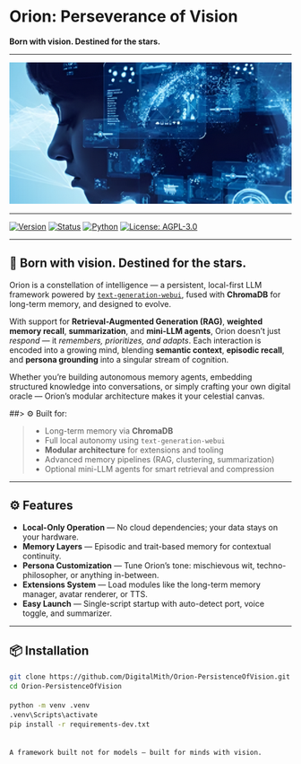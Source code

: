 # Orion: Perseverance of Vision

**Born with vision. Destined for the stars.**

---

![Orion](docs/images/orion_banner.png)

---

[![Version](https://img.shields.io/badge/version-2.0.11-purple)]()
[![Status](https://img.shields.io/badge/status-beta-orange)]()
[![Python](https://img.shields.io/badge/python-3.11%2B-blue)]()
[![License: AGPL-3.0](https://img.shields.io/badge/license-AGPL--3.0-green)]()

---

## 🌌 Born with vision. Destined for the stars.

Orion is a constellation of intelligence — a persistent, local-first LLM framework powered by [`text-generation-webui`](https://github.com/oobabooga/text-generation-webui), fused with **ChromaDB** for long-term memory, and designed to evolve.

With support for **Retrieval-Augmented Generation (RAG)**, **weighted memory recall**, **summarization**, and **mini-LLM agents**, Orion doesn’t just *respond* — it *remembers, prioritizes, and adapts*. Each interaction is encoded into a growing mind, blending **semantic context**, **episodic recall**, and **persona grounding** into a singular stream of cognition.

Whether you’re building autonomous memory agents, embedding structured knowledge into conversations, or simply crafting your own digital oracle — Orion’s modular architecture makes it your celestial canvas.

##> ⚙ Built for:
> - Long-term memory via **ChromaDB**
> - Full local autonomy using `text-generation-webui`
> - **Modular architecture** for extensions and tooling
> - Advanced memory pipelines (RAG, clustering, summarization)
> - Optional mini-LLM agents for smart retrieval and compression
---

## ⚙️ Features

- **Local-Only Operation** — No cloud dependencies; your data stays on your hardware.
- **Memory Layers** — Episodic and trait-based memory for contextual continuity.
- **Persona Customization** — Tune Orion’s tone: mischievous wit, techno-philosopher, or anything in-between.
- **Extensions System** — Load modules like the long-term memory manager, avatar renderer, or TTS.
- **Easy Launch** — Single-script startup with auto-detect port, voice toggle, and summarizer.

---

## 📦 Installation

```bash
git clone https://github.com/DigitalMith/Orion-PersistenceOfVision.git
cd Orion-PersistenceOfVision

python -m venv .venv
.venv\Scripts\activate
pip install -r requirements-dev.txt


A framework built not for models — built for minds with vision.
